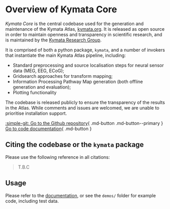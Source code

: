 # Overview of Kymata Core

_Kymata Core_ is the central codebase used for the generation and maintenance of the Kymata Atlas, [kymata.org](https://kymata.org). It
is released as open source in order to maintain openness and transparency in scientific research, and is maintained by
the [Kymata Research Group](https://kymata.org).

It is comprised of both a python package, `kymata`, and a number of invokers that instantiate the main Kymata Atlas pipeline, including:

* Standard preprocessing and source localisation steps for neural sensor data (MEG, EEG, ECoG);
* Gridsearch approaches for transform mapping;
* Information Processing Pathway Map generation (both offline generation and evaluation);
* Plotting functionality

The codebase is released publicly to ensure the transparency of the results in the Atlas. While comments and issues are
welcomed, we are unable to prioritise installation support.

[ :simple-git: Go to the Github repository](https://github.com/kymata-atlas/kymata-core){ .md-button .md-button--primary }
[Go to code documentation](https://github.com/kymata-atlas/kymata-core){ .md-button }

## Citing the codebase or the `kymata` package

Please use the following reference in all citations: 

> T.B.C

## Usage

Please refer to the [documentation](https://kymata-atlas.github.io/kymata-core), or see the `demos/` folder for example code, including test
data.